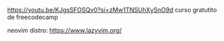 https://youtu.be/KJgsSFOSQv0?si=zMw1TNSUhXySnO9d curso gratutito de freecodecamp

neovim distro: https://www.lazyvim.org/
